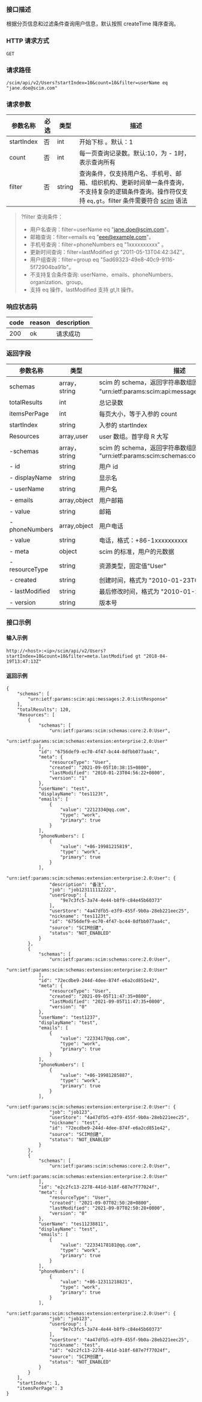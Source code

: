 ### 接口描述
根据分页信息和过滤条件查询用户信息，默认按照 createTime 降序查询。

### HTTP 请求方式
```
GET
```

### 请求路径
```
/scim/api/v2/Users?startIndex=10&count=10&filter=userName eq "jane.doe@scim.com"
```

### 请求参数
| 参数名称   | 必选 | 类型   | 描述                                                         |
| ---------- | ---- | ------ | ------------------------------------------------------------ |
| startIndex | 否   | int    | 开始下标 。默认：1                                           |
| count      | 否   | int    | 每一页查询记录数。默认:10，为 - 1时，表示查询所有            |
| filter     | 否   | string | 查询条件，仅支持用户名、手机号、邮箱、组织机构、更新时间单一条件查询，不支持复杂的逻辑条件查询。操作符仅支持 `eq,gt`。filter 条件需要符合 [scim](https://tools.ietf.org/html/rfc7644#section-3.4.2.2  ) 语法 |
>?filter 查询条件：
>- 用户名查询：filter=userName eq "jane.doe@scim.com"。
>- 邮箱查询：filter=emails eq "eee@example.com"。
>- 手机号查询：filter=phoneNumbers  eq "1xxxxxxxxxx" 。
>- 更新时间查询：filter=lastModified gt  "2011-05-13T04:42:34Z"。
>- 用户组查询：filter=group eq "5ad69323-49e8-40c9-9116-5f72904ba91b"。
>- 不支持复合条件查询: userName、emails、phoneNumbers、organization、group。
>- 支持 eq 操作，lastModified 支持 gt,lt 操作。

### 响应状态码
| code | reason | description |
| ---- | ------ | ----------- |
| 200  | ok     | 请求成功    |

### 返回字段
| 参数名称        | 类型          | 描述                                                         |
| --------------- | ------------- | ------------------------------------------------------------ |
| schemas         | array，string | scim 的 schema，返回字符串数组固定值为<br>"urn:ietf:params:scim:api:messages:2.0:ListResponse"。 |
| totalResults    | int           | 总记录数                                                     |
| itemsPerPage    | int           | 每页大小，等于入参的 count                                   |
| startIndex      | string        | 入参的 startIndex                                            |
| Resources       | array,user    | user 数组。首字母 R 大写                                     |
| -schemas        | array，string | scim 的 schema，返回字符串数组固定值为<br>"urn:ietf:params:scim:schemas:core:2.0:User" |
| - id            | string        | 用户 id                                                      |
| -  displayName  | string        | 显示名                                                       |
| - userName      | string        | 用户名                                                       |
| - emails        | array,object  | 用户邮箱                                                     |
| - value         | string        | 邮箱                                                         |
| -  phoneNumbers | array,object  | 用户电话                                                     |
| - value         | string        | 电话，格式：+86-1xxxxxxxxxx                                  |
| - meta          | object        | scim 的标准，用户的元数据                                  |
| -  resourceType | string        | 资源类型，固定值"User"                                       |
| -  created      | string        | 创建时间，格式为  "2010-01-23T04:56:22Z"                     |
| -  lastModified | string        | 最后修改时间，格式为  "2010-01-23T04:56:22Z"                 |
| - version       | string        | 版本号                                                       |

### 接口示例
#### 输入示例
```
http://<host>:<ip>/scim/api/v2/Users?startIndex=10&count=10&filter=meta.lastModified gt "2018-04-19T13:47:13Z"
```
#### 返回示例
```
{
    "schemas": [
        "urn:ietf:params:scim:api:messages:2.0:ListResponse"
    ],
    "totalResults": 120,
    "Resources": [
        {
            "schemas": [
                "urn:ietf:params:scim:schemas:core:2.0:User",
                "urn:ietf:params:scim:schemas:extension:enterprise:2.0:User"
            ],
            "id": "6756def9-ec70-4f47-bc44-8dfbb077aa4c",
            "meta": {
                "resourceType": "User",
                "created": "2021-09-05T10:38:15+0800",
                "lastModified": "2010-01-23T04:56:22+0800",
                "version": "1"
            },
            "userName": "test",
            "displayName": "tes1123t",
            "emails": [
                {
                    "value": "2212334@qq.com",
                    "type": "work",
                    "primary": true
                }
            ],
            "phoneNumbers": [
                {
                    "value": "+86-19981215819",
                    "type": "work",
                    "primary": true
                }
            ],
            "urn:ietf:params:scim:schemas:extension:enterprise:2.0:User": {
                "description": "备注",
                "job": "job123111112222",
                "userGroup": [
                    "9e7c3fc5-3a74-4e44-b8f9-c84e45b60373"
                ],
                "userStore": "4a47dfb5-e3f9-455f-9b0a-28eb221eec25",
                "nickname": "tes1123t",
                "id": "6756def9-ec70-4f47-bc44-8dfbb077aa4c",
                "source": "SCIM创建",
                "status": "NOT_ENABLED"
            }
        },
        {
            "schemas": [
                "urn:ietf:params:scim:schemas:core:2.0:User",
                "urn:ietf:params:scim:schemas:extension:enterprise:2.0:User"
            ],
            "id": "72ecdbe9-244d-4dee-874f-e6a2cd851e42",
            "meta": {
                "resourceType": "User",
                "created": "2021-09-05T11:47:35+0800",
                "lastModified": "2021-09-05T11:47:35+0800",
                "version": "0"
            },
            "userName": "test1237",
            "displayName": "test",
            "emails": [
                {
                    "value": "2233417@qq.com",
                    "type": "work",
                    "primary": true
                }
            ],
            "phoneNumbers": [
                {
                    "value": "+86-19981285887",
                    "type": "work",
                    "primary": true
                }
            ],
            "urn:ietf:params:scim:schemas:extension:enterprise:2.0:User": {
                "job": "job123",
                "userStore": "4a47dfb5-e3f9-455f-9b0a-28eb221eec25",
                "nickname": "test",
                "id": "72ecdbe9-244d-4dee-874f-e6a2cd851e42",
                "source": "SCIM创建",
                "status": "NOT_ENABLED"
            }
        },
        {
            "schemas": [
                "urn:ietf:params:scim:schemas:core:2.0:User",
                "urn:ietf:params:scim:schemas:extension:enterprise:2.0:User"
            ],
            "id": "e2c2fc13-2278-441d-b18f-687e7f77024f",
            "meta": {
                "resourceType": "User",
                "created": "2021-09-07T02:50:28+0800",
                "lastModified": "2021-09-07T02:50:28+0800",
                "version": "0"
            },
            "userName": "tes11238811",
            "displayName": "test",
            "emails": [
                {
                    "value": "22334178181@qq.com",
                    "type": "work",
                    "primary": true
                }
            ],
            "phoneNumbers": [
                {
                    "value": "+86-12311218821",
                    "type": "work",
                    "primary": true
                }
            ],
            "urn:ietf:params:scim:schemas:extension:enterprise:2.0:User": {
                "job": "job123",
                "userGroup": [
                    "9e7c3fc5-3a74-4e44-b8f9-c84e45b60373"
                ],
                "userStore": "4a47dfb5-e3f9-455f-9b0a-28eb221eec25",
                "nickname": "test",
                "id": "e2c2fc13-2278-441d-b18f-687e7f77024f",
                "source": "SCIM创建",
                "status": "NOT_ENABLED"
            }
        }
    ],
    "startIndex": 1,
    "itemsPerPage": 3
}
```
